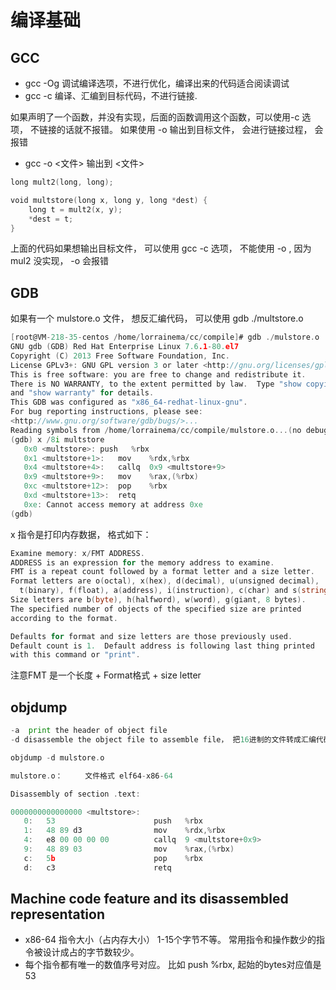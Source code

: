 # 编译基础

## GCC

- gcc -Og   调试编译选项，不进行优化，编译出来的代码适合阅读调试
- gcc -c   编译、汇编到目标代码，不进行链接.

 如果声明了一个函数，并没有实现，后面的函数调用这个函数，可以使用-c 选项， 不链接的话就不报错。 如果使用 -o 输出到目标文件， 会进行链接过程， 会报错

- gcc -o   <文件> 输出到 <文件>

```go
long mult2(long, long);

void multstore(long x, long y, long *dest) {
    long t = mult2(x, y);
    *dest = t;
}
```

上面的代码如果想输出目标文件， 可以使用 gcc -c 选项， 不能使用 -o , 因为mul2 没实现， -o  会报错

## GDB

如果有一个 mulstore.o 文件， 想反汇编代码， 可以使用 gdb ./multstore.o 

```go
[root@VM-218-35-centos /home/lorrainema/cc/compile]# gdb ./mulstore.o
GNU gdb (GDB) Red Hat Enterprise Linux 7.6.1-80.el7
Copyright (C) 2013 Free Software Foundation, Inc.
License GPLv3+: GNU GPL version 3 or later <http://gnu.org/licenses/gpl.html>
This is free software: you are free to change and redistribute it.
There is NO WARRANTY, to the extent permitted by law.  Type "show copying"
and "show warranty" for details.
This GDB was configured as "x86_64-redhat-linux-gnu".
For bug reporting instructions, please see:
<http://www.gnu.org/software/gdb/bugs/>...
Reading symbols from /home/lorrainema/cc/compile/mulstore.o...(no debugging symbols found)...done.
(gdb) x /8i multstore
   0x0 <multstore>:	push   %rbx
   0x1 <multstore+1>:	mov    %rdx,%rbx
   0x4 <multstore+4>:	callq  0x9 <multstore+9>
   0x9 <multstore+9>:	mov    %rax,(%rbx)
   0xc <multstore+12>:	pop    %rbx
   0xd <multstore+13>:	retq
   0xe:	Cannot access memory at address 0xe
(gdb)
```

x 指令是打印内存数据， 格式如下：

```go
Examine memory: x/FMT ADDRESS.
ADDRESS is an expression for the memory address to examine.
FMT is a repeat count followed by a format letter and a size letter.
Format letters are o(octal), x(hex), d(decimal), u(unsigned decimal),
  t(binary), f(float), a(address), i(instruction), c(char) and s(string).
Size letters are b(byte), h(halfword), w(word), g(giant, 8 bytes).
The specified number of objects of the specified size are printed
according to the format.

Defaults for format and size letters are those previously used.
Default count is 1.  Default address is following last thing printed
with this command or "print".
```

注意FMT 是一个长度 + Format格式 +  size letter 

## objdump

```go
-a  print the header of object file
-d disassemble the object file to assemble file， 把16进制的文件转成汇编代码
```

```go
objdump -d mulstore.o

mulstore.o：     文件格式 elf64-x86-64

Disassembly of section .text:

0000000000000000 <multstore>:
   0:	53                   	push   %rbx
   1:	48 89 d3             	mov    %rdx,%rbx
   4:	e8 00 00 00 00       	callq  9 <multstore+0x9>
   9:	48 89 03             	mov    %rax,(%rbx)
   c:	5b                   	pop    %rbx
   d:	c3                   	retq
```

## Machine code feature and its disassembled representation

- x86-64 指令大小（占内存大小） 1-15个字节不等。 常用指令和操作数少的指令被设计成占的字节数较少。
- 每个指令都有唯一的数值序号对应。  比如  push %rbx,    起始的bytes对应值是53